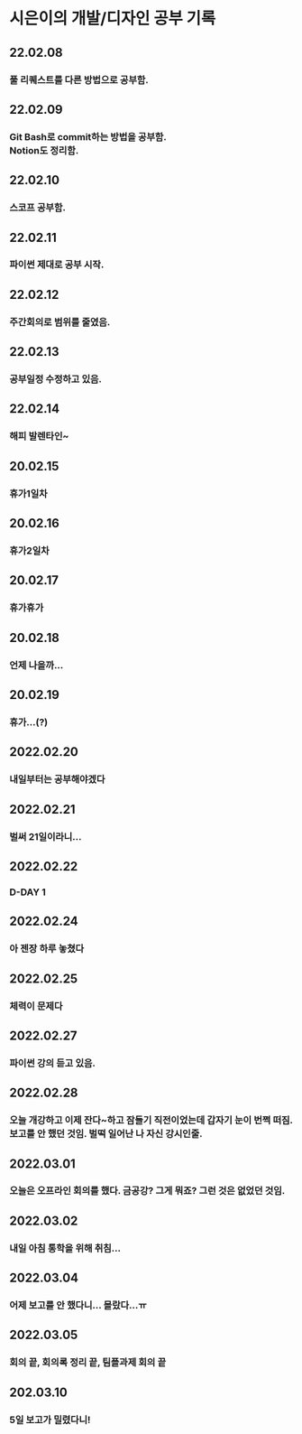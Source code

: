 <h1>시은이의 개발/디자인 공부 기록
<h2>22.02.08</h2>
<h3>풀 리퀘스트를 다른 방법으로 공부함.</h3>

<h2>22.02.09</h2>
<h3>Git Bash로 commit하는 방법을 공부함.<br>
Notion도 정리함.</h3>

<h2>22.02.10</h2>
<h3>스코프 공부함.</h3>

<h2>22.02.11</h2>
<h3>파이썬 제대로 공부 시작.</h3>

<h2>22.02.12</h2>
<h3>주간회의로 범위를 줄였음.</h3>

<h2>22.02.13</h2>
<h3>공부일정 수정하고 있음.</h3>

<h2>22.02.14</h2>
<h3>해피 발렌타인~</h3>

<h2>20.02.15</h2>
<h3>휴가1일차</h3>

<h2>20.02.16</h2>
<h3>휴가2일차</h3>

<h2>20.02.17</h2>
<h3>휴가휴가</h3>

<h2>20.02.18</h2>
<h3>언제 나을까...</h3>

<h2>20.02.19</h2>
<h3>휴가...(?)</h3>

<h2>2022.02.20</h2>
<h3>내일부터는 공부해야겠다</h3>

<h2>2022.02.21</h2>
<h3>벌써 21일이라니...</h3>

<h2>2022.02.22</h2>
<h3>D-DAY 1</h3>

<h2>2022.02.24</h2>
<h3>아 젠장 하루 놓쳤다</h3>

<h2>2022.02.25</h2>
<h3>체력이 문제다</h3>

<h2>2022.02.27</h2>
<h3>파이썬 강의 듣고 있음.</h3>

<h2>2022.02.28</h2>
<h3>오늘 개강하고 이제 잔다~하고 잠들기 직전이었는데 갑자기 눈이 번쩍 떠짐.<br>
보고를 안 했던 것임. 벌떡 일어난 나 자신 강시인줄.</h3>

<h2>2022.03.01</h2>
<h3>오늘은 오프라인 회의를 했다. 금공강? 그게 뭐죠? 그런 것은 없었던 것임.</h3>

<h2>2022.03.02</h2>
<h3>내일 아침 통학을 위해 취침...</h3>

<h2>2022.03.04</h2>
<h3>어제 보고를 안 했다니... 몰랐다...ㅠ</h3>

<h2>2022.03.05</h2>
<h3>회의 끝, 회의록 정리 끝, 팀플과제 회의 끝</h3>

<h2>202.03.10</h2>
<h3>5일 보고가 밀렸다니!</h3>